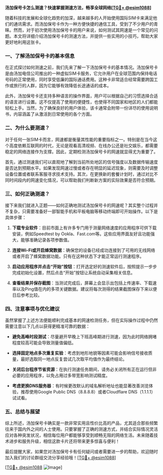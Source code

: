 **汤加保号卡怎么测速？快速掌握测速方法，畅享全球网络[[TG💪+ @esim1088](https://t.me/s/esim1088)]**

随着科技的发展和全球化趋势的加深，越来越多的人开始使用国际SIM卡来满足他们的通讯需求。而汤加保号卡作为一种方便快捷的通信工具，受到了不少用户的青睐。然而，对于初次使用汤加保号卡的用户来说，如何测试其网速是一个常见的问题。本文将详细介绍汤加保号卡的测速方法，并提供一些实用的小技巧，帮助大家更好地利用这张卡。

### 一、了解汤加保号卡的基本信息

在正式探讨如何测速之前，我们先来了解一下汤加保号卡的基本情况。汤加保号卡是由汤加电信公司推出的一种虚拟SIM卡服务，它允许用户在全球范围内保持电话号码的正常使用，同时享受低廉的国际通话费用。这种卡非常适合经常需要跨国工作或旅行的人群，因为它能够有效降低长途通话的成本。

此外，汤加保号卡还支持多种语言的操作界面，用户可以根据自己的习惯选择合适的语言进行设置。这不仅提高了使用的便捷性，也使得不同国家和地区的人们都能轻松上手。当然，为了确保良好的用户体验，该卡通常会附带一份详尽的使用说明书，内容涵盖了从激活到日常使用的各个方面。

### 二、为什么要测速？

对于任何一张SIM卡而言，网速都是衡量其性能的重要指标之一。特别是在当今这个高度依赖互联网的时代，无论是观看高清视频、在线办公还是社交娱乐，都需要稳定的网络连接作为支撑。因此，定期检测汤加保号卡的网速就显得尤为重要了。

首先，通过测速我们可以直观地了解到当前所处地区的信号强度以及数据传输速度是否达到预期水平。如果发现网速过慢或者存在明显的延迟现象，则需要及时调整设备位置或者联系客服寻求技术支持。其次，在更换新的套餐计划时，通过对比不同时间段内的网速变化情况，可以帮助我们判断新方案的实际效果是否符合预期。

### 三、如何正确测速？

接下来我们就进入正题——如何正确地测试汤加保号卡的网速呢？其实整个过程并不复杂，只需要准备好一部智能手机和平板电脑等移动终端即可开始操作。以下是具体步骤：

1. **下载专业软件**：目前市面上有许多专门用于测量网络速度的应用程序可供下载安装，例如Speedtest by Ookla、Fast.com等。这些应用界面友好且功能强大，能够准确记录各项参数值。
   
2. **连接Wi-Fi或开启蜂窝数据**：确保您的设备已经成功连接到了可用的无线网络或者开启了蜂窝数据功能。只有在这种状态下才能正常运行测速程序。

3. **启动应用程序并点击“开始”按钮**：打开选定好的测速软件后，按照提示一步步完成初始化设置，然后点击“开始”按钮让系统自动采集相关信息。
   
4. **查看结果并保存截图**：当测试完成后，屏幕上会显示出包括上传速率、下载速率以及Ping值在内的多项关键数据。建议将每次测得的结果截图保存下来以便日后参考比较。

### 四、注意事项与优化建议

虽然掌握了上述方法便能顺利完成基本的网速检测任务，但在实际操作过程中仍然需要注意以下几点以获得更精准可靠的数据：

- **避免高峰时段测试**：尽量避开早晚上下班高峰期进行测速，因为此时网络拥堵程度较高可能会导致测量值偏低。
  
- **选择固定地点多次重复实验**：考虑到地形地貌等因素可能会影响信号接收质量，最好选取同一地点反复尝试几次取平均值作为最终结论。
  
- **关闭后台程序节省资源**：在执行测速任务期间，请务必关闭所有正在运行但非必要的应用程序，以免占用过多带宽影响测试精度。
  
- **考虑更换DNS服务器**：有时候更改默认的域名解析地址也能显著改善浏览体验，推荐使用Google Public DNS（8.8.8.8）或者Cloudflare DNS（1.1.1.1）试试看。

### 五、总结与展望

综上所述，汤加保号卡确实是一款非常实用且性价比高的产品，尤其适合那些频繁往来于国内外之间的人士使用。只要掌握了正确的测速方式，并结合实际情况灵活应对各种突发状况，相信每位用户都能够享受到顺畅无阻的网络生活。未来随着技术进步和服务升级，相信这款卡片还将带来更多惊喜与便利！

最后提醒大家，如果您对汤加保号卡有任何疑问或者需要进一步的帮助，欢迎随时加入我们的讨论群组交流分享经验哦！[[TG💪+ @esim1088](https://t.me/s/esim1088)]

[[TG💪+ @esim1088](https://t.me/s/esim1088) ![Image](https://i.postimg.cc/4NQfJmqS/Snipaste-2025-05-13-00-14-12.png)]